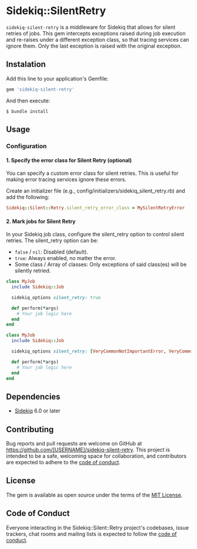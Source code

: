 # Sidekiq::SilentRetry

`sidekiq-silent-retry` is a middleware for Sidekiq that allows for silent retries of jobs. This gem intercepts exceptions raised during job execution and re-raises under a different exception class, so that tracing services can ignore them. Only the last exception is raised with the original exception.

## Instalation

Add this line to your application's Gemfile:

```ruby
gem 'sidekiq-silent-retry'
```

And then execute:

```shell
$ bundle install
```

## Usage

### Configuration

#### 1. Specify the error class for Silent Retry (optional)

You can specify a custom error class for silent retries. This is useful for making error tracing services ignore these errors.

Create an initializer file (e.g., config/initializers/sidekiq_silent_retry.rb) and add the following:

```ruby
Sidekiq::Silent::Retry.silent_retry_error_class = MySilentRetryError
```

#### 2. Mark jobs for Silent Retry

In your Sidekiq job class, configure the silent_retry option to control silent retries. The silent_retry option can be:

- `false` / `nil`: Disabled (default).
- `true`: Always enabled, no matter the error.
- Some class / Array of classes: Only exceptions of said class(es) will be silently retried.

```ruby
class MyJob
  include Sidekiq::Job

  sidekiq_options silent_retry: true

  def perform(*args)
    # Your job logic here
  end
end

class MyJob
  include Sidekiq::Job

  sidekiq_options silent_retry: [VeryCommonNotImportantError, VeryCommonNotImportantError2]

  def perform(*args)
    # Your job logic here
  end
end
```


## Dependencies

- [Sidekiq](https://github.com/mperham/sidekiq) 6.0 or later


## Contributing

Bug reports and pull requests are welcome on GitHub at https://github.com/[USERNAME]/sidekiq-silent-retry. This project is intended to be a safe, welcoming space for collaboration, and contributors are expected to adhere to the [code of conduct](https://github.com/[USERNAME]/sidekiq-silent-retry/blob/main/CODE_OF_CONDUCT.md).

## License

The gem is available as open source under the terms of the [MIT License](https://opensource.org/licenses/MIT).

## Code of Conduct

Everyone interacting in the Sidekiq::Silent::Retry project's codebases, issue trackers, chat rooms and mailing lists is expected to follow the [code of conduct](https://github.com/[USERNAME]/sidekiq-silent-retry/blob/main/CODE_OF_CONDUCT.md).
